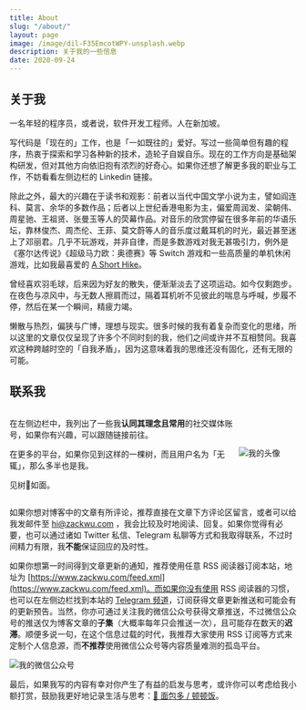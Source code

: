 ```yaml
---
title: About
slug: "/about/"
layout: page
image: /image/dil-F35EmcotWPY-unsplash.webp
description: 关于我的一些信息
date: 2020-09-24
---
```


## 关于我

一名年轻的程序员，或者说，软件开发工程师。人在新加坡。

写代码是「现在的」工作，也是「一如既往的」爱好。写过一些简单但有趣的程序，热衷于探索和学习各种新的技术，造轮子自娱自乐。现在的工作方向是基础架构研发，但对其他方向依旧抱有浓烈的好奇心。如果你还想了解更多我的职业与工作，不妨看看左侧边栏的 Linkedin 链接。

除此之外，最大的兴趣在于读书和观影：前者以当代中国文学小说为主，譬如阎连科、莫言、余华的多数作品；后者以上世纪香港电影为主，偏爱周润发、梁朝伟、周星驰、王祖贤、张曼玉等人的荧幕作品。对音乐的欣赏停留在很多年前的华语乐坛，靠林俊杰、周杰伦、王菲、莫文蔚等人的音乐度过戴耳机的时光，最近甚至迷上了邓丽君。几乎不玩游戏，并非自律，而是多数游戏对我无甚吸引力，例外是《塞尔达传说》《超级马力欧：奥德赛》等 Switch 游戏和一些高质量的单机休闲游戏，比如我最喜爱的 [A Short Hike](https://store.steampowered.com/app/1055540/A_Short_Hike/)。

曾经喜欢羽毛球，后来因为好友的散失，便渐渐淡去了这项运动。如今仅剩跑步。在夜色与凉风中，与无数人擦肩而过，隔着耳机听不见彼此的喘息与呼喊，步履不停，然后在某一个瞬间，精疲力竭。

懒散与热烈，偏狭与广博，理想与现实。很多时候的我有着复杂而变化的思绪，所以这里的文章仅仅呈现了许多个不同时刻的我，他们之间或许并不互相赞同。我喜欢这种跨越时空的「自我矛盾」，因为这意味着我的思维还没有固化，还有无限的可能。

## 联系我

<div style="display:flex;">
  <div style="width:80%;">
    <p>在左侧边栏中，我列出了一些我<b>认同其理念且常用</b>的社交媒体账号，如果你有兴趣，可以跟随链接前往。
    <p>在更多的平台，如果你见到这样的一棵树，而且用户名为「无辄」，那么多半也是我。</p>
    <p>见树🌳如面。</p>
  </div>
<img src="/image/author.webp" alt="我的头像" style="max-width:20%;margin-top:auto;margin-bottom:auto;padding-bottom: 0.25em;"/>
</div>

如果你想对博客中的文章有所评论，推荐直接在文章下方评论区留言，或者可以给我发邮件至 [hi@zackwu.com](mailto:hi@zackwu.com) ，我会比较及时地阅读、回复。如果你觉得有必要，也可以通过诸如 Twitter 私信、Telegram 私聊等方式和我取得联系，不过时间精力有限，我**不能**保证回应的及时性。

如果你想第一时间得到文章更新的通知，推荐使用任意 RSS 阅读器订阅本站，地址为 [https://www.zackwu.com/feed.xml](https://www.zackwu.com/feed.xml)。而如果你没有使用 RSS 阅读器的习惯，也可以在左侧边栏找到本站的 [Telegram 频道](https://t.me/wzstack)，订阅获得文章更新推送和可能会有的更新预告。当然，你亦可通过关注我的微信公众号获得文章推送，不过微信公众号的推送仅为博客文章的**子集**（大概率每年只会推送一次），且可能存在数天的**迟滞**。顺便多说一句，在这个信息过载的时代，我推荐大家使用 RSS 订阅等方式来定制个人信息源，而**不推荐**使用微信公众号等内容质量难测的孤岛平台。

<img src="/image/wechat-white.webp" alt="我的微信公众号" style="display:block;margin-left:auto;margin-right:auto;"/>

最后，如果我写的内容有幸对你产生了有益的启发与思考，或许你可以考虑给我小额打赏，鼓励我更好地记录生活与思考：[🍩 面包多 / 顿顿饭](https://dun.mianbaoduo.com/@keithnull)。
